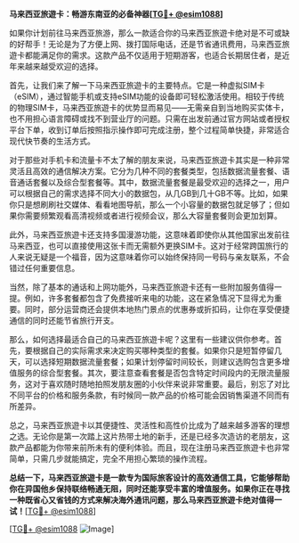 **马来西亚旅遊卡：畅游东南亚的必备神器[[TG💪+ @esim1088](https://t.me/s/esim1088)]**

如果你计划前往马来西亚旅游，那么一款适合你的马来西亚旅遊卡绝对是不可或缺的好帮手！无论是为了方便上网、拨打国际电话，还是节省通讯费用，马来西亚旅遊卡都能满足你的需求。这款产品不仅适用于短期游客，也适合长期居住者，是近年来越来越受欢迎的选择。

首先，让我们来了解一下马来西亚旅遊卡的主要特点。它是一种虚拟SIM卡（eSIM），通过智能手机或支持eSIM功能的设备即可轻松激活使用。相较于传统的物理SIM卡，马来西亚旅遊卡的优势显而易见——无需亲自到当地购买实体卡，也不用担心语言障碍或找不到营业厅的问题。只需在出发前通过官方网站或者授权平台下单，收到订单后按照指示操作即可完成注册，整个过程简单快捷，非常适合现代快节奏的生活方式。

对于那些对手机卡和流量卡不太了解的朋友来说，马来西亚旅遊卡其实是一种非常灵活且高效的通信解决方案。它分为几种不同的套餐类型，包括数据流量套餐、语音通话套餐以及综合型套餐等。其中，数据流量套餐是最受欢迎的选择之一，用户可以根据自己的需求选择不同大小的数据包，从几GB到几十GB不等。比如，如果你只是想刷刷社交媒体、看看地图导航，那么一个小容量的数据包就足够了；但如果你需要频繁观看高清视频或者进行视频会议，那么大容量套餐则会更加划算。

此外，马来西亚旅遊卡还支持多国漫游功能，这意味着即使你从其他国家出发前往马来西亚，也可以直接使用这张卡而无需额外更换SIM卡。这对于经常跨国旅行的人来说无疑是一个福音，因为这意味着你可以始终保持同一号码与亲友联系，不会错过任何重要信息。

当然，除了基本的通话和上网功能外，马来西亚旅遊卡还有一些附加服务值得一提。例如，许多套餐都包含了免费接听来电的功能，这在紧急情况下显得尤为重要。同时，部分运营商还会提供本地热门景点的优惠券或折扣码，让你在享受便捷通信的同时还能节省旅行开支。

那么，如何选择最适合自己的马来西亚旅遊卡呢？这里有一些建议供你参考。首先，要根据自己的实际需求来决定购买哪种类型的套餐。如果你只是短暂停留几天，可以选择短期数据流量套餐；如果计划停留时间较长，则建议选购包含更多增值服务的综合型套餐。其次，要注意查看套餐是否包含特定时间段内的无限流量服务，这对于喜欢随时随地拍照发朋友圈的小伙伴来说非常重要。最后，别忘了对比不同平台的价格和服务条款，有时候同一款产品的价格可能会因销售渠道不同而有所差异。

总之，马来西亚旅遊卡以其便捷性、灵活性和高性价比成为了越来越多游客的理想之选。无论你是第一次踏上这片热带土地的新手，还是已经多次造访的老朋友，这款产品都能为你带来前所未有的便利体验。而且，现在注册马来西亚旅遊卡也非常简单，只需几步就能搞定，完全不用担心繁琐的操作流程。

**总结一下，马来西亚旅遊卡是一款专为国际旅客设计的高效通信工具，它能够帮助你在异国他乡保持联络畅通无阻，同时还能享受丰富的增值服务。如果你正在寻找一种既省心又省钱的方式来解决海外通讯问题，那么马来西亚旅遊卡绝对值得一试！**[[TG💪+ @esim1088](https://t.me/s/esim1088)]

[[TG💪+ @esim1088](https://t.me/s/esim1088) ![Image](https://i.postimg.cc/4NQfJmqS/Snipaste-2025-05-13-00-14-12.png)]
